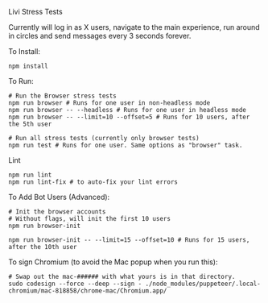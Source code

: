 Livi Stress Tests

Currently will log in as X users, navigate to the main experience, run around in
circles and send messages every 3 seconds forever.

To Install:
```
npm install
```

To Run:
```
# Run the Browser stress tests
npm run browser # Runs for one user in non-headless mode
npm run browser -- --headless # Runs for one user in headless mode
npm run browser -- --limit=10 --offset=5 # Runs for 10 users, after the 5th user

# Run all stress tests (currently only browser tests)
npm run test # Runs for one user. Same options as "browser" task.
```

Lint
```
npm run lint
npm run lint-fix # to auto-fix your lint errors
```

To Add Bot Users (Advanced):
```
# Init the browser accounts
# Without flags, will init the first 10 users
npm run browser-init

npm run browser-init -- --limit=15 --offset=10 # Runs for 15 users, after the 10th user
```

To sign Chromium (to avoid the Mac popup when you run this):
```
# Swap out the mac-###### with what yours is in that directory.
sudo codesign --force --deep --sign - ./node_modules/puppeteer/.local-chromium/mac-818858/chrome-mac/Chromium.app/
```
